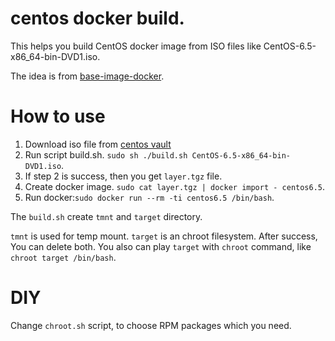 
# centos docker build.

This helps you build CentOS docker image from ISO files like CentOS-6.5-x86_64-bin-DVD1.iso.

The idea is from [base-image-docker](https://github.com/GoogleContainerTools/base-images-docker).

# How to use

1. Download iso file from [centos vault](http://vault.centos.org/)
2. Run script build.sh. `sudo sh ./build.sh CentOS-6.5-x86_64-bin-DVD1.iso`.
3. If step 2 is success, then you get `layer.tgz` file.
4. Create docker image. `sudo cat layer.tgz | docker import - centos6.5`.
5. Run docker:`sudo docker run --rm -ti centos6.5 /bin/bash`.  

The `build.sh` create `tmnt` and `target` directory. 

`tmnt` is used for temp mount. `target` is an chroot filesystem. After success, You can delete both.
You also can play `target` with `chroot` command, like `chroot target /bin/bash`.

# DIY

Change `chroot.sh` script, to choose RPM packages which you need.


